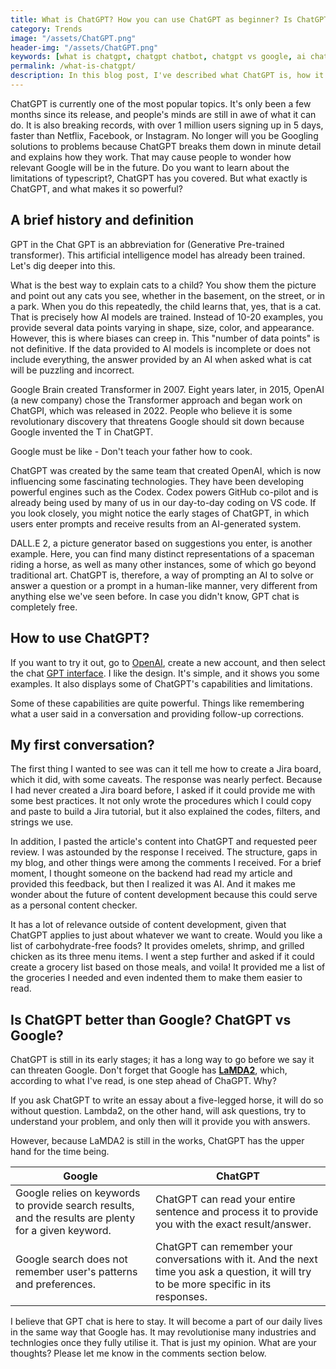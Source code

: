 ```yaml
---
title: What is ChatGPT? How you can use ChatGPT as beginner? Is ChatGPT risk to Google?
category: Trends
image: "/assets/ChatGPT.png"
header-img: "/assets/ChatGPT.png"
keywords: [what is chatgpt, chatgpt chatbot, chatgpt vs google, ai chatbot, open ai, how to use chatgpt, chatgpt a beginner guide, use chatgpt, lamda2]
permalink: /what-is-chatgpt/
description: In this blog post, I've described what ChatGPT is, how it functions, and why it won't endanger programmers, content developers, or Google.
---
```


ChatGPT is currently one of the most popular topics. It's only been a few months since its release, and people's minds are still in awe of what it can do. It is also breaking records, with over 1 million users signing up in 5 days, faster than Netflix, Facebook, or Instagram. No longer will you be Googling solutions to problems because ChatGPT breaks them down in minute detail and explains how they work. That may cause people to wonder how relevant Google will be in the future. Do you want to learn about the limitations of typescript?, ChatGPT has you covered. But what exactly is ChatGPT, and what makes it so powerful?

## A brief history and definition
GPT in the Chat GPT is an abbreviation for (Generative Pre-trained transformer). This artificial intelligence model has already been trained. Let's dig deeper into this.

What is the best way to explain cats to a child? You show them the picture and point out any cats you see, whether in the basement, on the street, or in a park. When you do this repeatedly, the child learns that, yes, that is a cat. That is precisely how AI models are trained. Instead of 10-20 examples, you provide several data points varying in shape, size, color, and appearance. However, this is where biases can creep in. This "number of data points" is not definitive. If the data provided to AI models is incomplete or does not include everything, the answer provided by an AI when asked what is cat will be puzzling and incorrect.

Google Brain created Transformer in 2007. Eight years later, in 2015, OpenAI (a new company) chose the Transformer approach and began work on ChatGPI, which was released in 2022. People who believe it is some revolutionary discovery that threatens Google should sit down because Google invented the T in ChatGPT.

Google must be like - Don't teach your father how to cook.

ChatGPT was created by the same team that created OpenAI, which is now influencing some fascinating technologies. They have been developing powerful engines such as the Codex. Codex powers GitHub co-pilot and is already being used by many of us in our day-to-day coding on VS code. If you look closely, you might notice the early stages of ChatGPT, in which users enter prompts and receive results from an AI-generated system.

DALL.E 2, a picture generator based on suggestions you enter, is another example. Here, you can find many distinct representations of a spaceman riding a horse, as well as many other instances, some of which go beyond traditional art. ChatGPT is, therefore, a way of prompting an AI to solve or answer a question or a prompt in a human-like manner, very different from anything else we've seen before. In case you didn't know, GPT chat is completely free. 

## How to use ChatGPT?
If you want to try it out, go to [OpenAI](https://openai.com/blog/chatgpt/), create a new account, and then select the chat [GPT interface](https://chat.openai.com/). I like the design. It's simple, and it shows you some examples. It also displays some of ChatGPT's capabilities and limitations.

Some of these capabilities are quite powerful. Things like remembering what a user said in a conversation and providing follow-up corrections.

## My first conversation?
The first thing I wanted to see was can it tell me how to create a Jira board, which it did, with some caveats. The response was nearly perfect. Because I had never created a Jira board before, I asked if it could provide me with some best practices. It not only wrote the procedures which I could copy and paste to build a Jira tutorial, but it also explained the codes, filters, and strings we use.

In addition, I pasted the article's content into ChatGPT and requested peer review. I was astounded by the response I received. The structure, gaps in my blog, and other things were among the comments I received. For a brief moment, I thought someone on the backend had read my article and provided this feedback, but then I realized it was AI. And it makes me wonder about the future of content development because this could serve as a personal content checker.

It has a lot of relevance outside of content development, given that ChatGPT applies to just about whatever we want to create. Would you like a list of carbohydrate-free foods? It provides omelets, shrimp, and grilled chicken as its three menu items. I went a step further and asked if it could create a grocery list based on those meals, and voila! It provided me a list of the groceries I needed and even indented them to make them easier to read.

## Is ChatGPT better than Google? ChatGPT vs Google? 
ChatGPT is still in its early stages; it has a long way to go before we say it can threaten Google. Don't forget that Google has **[LaMDA2](https://blog.google/technology/ai/lamda/)**, which, according to what I've read, is one step ahead of ChaGPT. Why?

If you ask ChatGPT to write an essay about a five-legged horse, it will do so without question. Lambda2, on the other hand, will ask questions, try to understand your problem, and only then will it provide you with answers.

However, because LaMDA2 is still in the works, ChatGPT has the upper hand for the time being.

| Google                                                                                               | ChatGPT                                                                                                                                  |
| ---------------------------------------------------------------------------------------------------- | ---------------------------------------------------------------------------------------------------------------------------------------- |
| Google relies on keywords to provide search results, and the results are plenty for a given keyword. | ChatGPT can read your entire sentence and process it to provide you with the exact result/answer.                                        |
| Google search does not remember user's patterns and preferences.                                     | ChatGPT can remember your conversations with it. And the next time you ask a question, it will try to be more specific in its responses. |


I believe that GPT chat is here to stay. It will become a part of our daily lives in the same way that Google has. It may revolutionise many industries and technlogies once they fully utilise it. That is just my opinion. What are your thoughts? Please let me know in the comments section below.